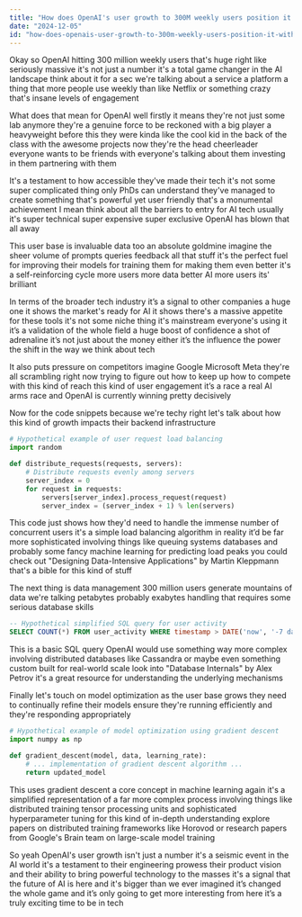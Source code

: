 ```yaml
---
title: "How does OpenAI's user growth to 300M weekly users position it within the AI and tech industry?"
date: "2024-12-05"
id: "how-does-openais-user-growth-to-300m-weekly-users-position-it-within-the-ai-and-tech-industry"
---
```


Okay so OpenAI hitting 300 million weekly users that's huge right  like seriously massive  it's not just a number it's a total game changer in the AI landscape think about it for a sec  we're talking about a service  a platform a thing that more people use weekly than like  Netflix or something crazy  that's insane levels of engagement

What does that mean for OpenAI  well firstly it means they're not just some lab anymore  they're a genuine force to be reckoned with a big player  a heavyweight  before this they were kinda like the cool kid in the back of the class with the awesome projects  now they're the head cheerleader everyone wants to be friends with everyone's talking about them investing in them partnering with them

It's a testament to how accessible they've made their tech it's not some super complicated thing only PhDs can understand  they've managed to create something that's powerful yet user friendly  that's a monumental achievement  I mean think about all the barriers to entry for AI tech usually it's super technical super expensive super exclusive  OpenAI has blown that all away

This user base is invaluable data too  an absolute goldmine  imagine the sheer volume of prompts queries feedback  all that stuff  it's the perfect fuel for improving their models for training them  for making them even better  it's a self-reinforcing cycle  more users more data better AI more users  its' brilliant

In terms of the broader tech industry  it’s a signal to other companies  a huge one  it shows the market's ready for AI it shows there's a massive appetite for these tools it's not some niche thing  it's mainstream  everyone's using it  it’s a validation of the whole field a huge boost of confidence a shot of adrenaline  it’s not just about the money either it’s the influence the power the shift in the way we think about tech

It also puts pressure on competitors  imagine Google Microsoft Meta  they're all scrambling right now  trying to figure out how to keep up  how to compete with this kind of reach  this kind of user engagement it’s a race  a real AI arms race and OpenAI is currently winning pretty decisively

Now for the code snippets because we're techy right  let's talk about how this kind of growth impacts their backend infrastructure


```python
# Hypothetical example of user request load balancing
import random

def distribute_requests(requests, servers):
    # Distribute requests evenly among servers
    server_index = 0
    for request in requests:
        servers[server_index].process_request(request)
        server_index = (server_index + 1) % len(servers)
```

This code just shows how they'd need to handle the immense number of concurrent users  it's a simple load balancing algorithm  in reality it’d be far more sophisticated involving things like queuing systems databases and probably some fancy machine learning for predicting load peaks  you could check out  "Designing Data-Intensive Applications" by Martin Kleppmann  that's a bible for this kind of stuff


The next thing is data management  300 million users generate mountains of data  we're talking petabytes probably exabytes  handling that requires some serious database skills


```sql
-- Hypothetical simplified SQL query for user activity
SELECT COUNT(*) FROM user_activity WHERE timestamp > DATE('now', '-7 days');
```

This is a basic SQL query  OpenAI would use something way more complex involving distributed databases like Cassandra or maybe even something custom built  for real-world scale  look into "Database Internals" by Alex Petrov  it's a great resource for understanding the underlying mechanisms

Finally let's touch on model optimization  as the user base grows they need to continually refine their models  ensure they're running efficiently  and they're responding appropriately


```python
# Hypothetical example of model optimization using gradient descent
import numpy as np

def gradient_descent(model, data, learning_rate):
    # ... implementation of gradient descent algorithm ...
    return updated_model
```

This uses gradient descent a core concept in machine learning  again  it's a simplified representation of a far more complex process  involving things like distributed training tensor processing units and sophisticated hyperparameter tuning  for this kind of in-depth understanding explore papers on distributed training frameworks like Horovod or  research papers from Google's Brain team on large-scale model training


So yeah OpenAI's user growth isn't just a number  it's a seismic event in the AI world  it's a testament to their engineering prowess their product vision and their ability to bring powerful technology to the masses  it's a signal that the future of AI is here and it's bigger than we ever imagined  it’s changed the whole game and it’s only going to get more interesting from here   it’s a truly exciting time to be in tech
